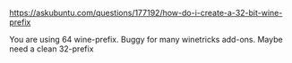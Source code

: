 https://askubuntu.com/questions/177192/how-do-i-create-a-32-bit-wine-prefix


You are using 64 wine-prefix. Buggy for many winetricks add-ons. Maybe need a clean 32-prefix